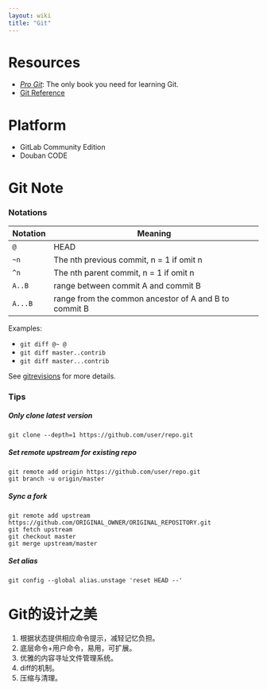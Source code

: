 ```yaml
---
layout: wiki
title: "Git"
---
```


# Resources

* *[Pro Git](https://git-scm.com/book)*: The only book you need for learning Git.
* [Git Reference](https://git-scm.com/docs)


# Platform

* GitLab Community Edition
* Douban CODE


# Git Note

### Notations

| Notation | Meaning |
| --- | --- |
| `@` | HEAD |
| `~n` | The nth previous commit, n = 1 if omit n |
| `^n` | The nth parent commit, n = 1 if omit n |
| `A..B` | range between commit A and commit B |
| `A...B` | range from the common ancestor of A and B to commit B |

Examples:

* `git diff @~ @`
* `git diff master..contrib`
* `git diff master...contrib`

See [gitrevisions](https://git-scm.com/docs/gitrevisions) for more details.

### Tips

##### Only clone latest version

```
git clone --depth=1 https://github.com/user/repo.git
```

##### Set remote upstream for existing repo

```
git remote add origin https://github.com/user/repo.git
git branch -u origin/master
```

##### Sync a fork

```
git remote add upstream https://github.com/ORIGINAL_OWNER/ORIGINAL_REPOSITORY.git
git fetch upstream
git checkout master
git merge upstream/master
```

##### Set alias

```
git config --global alias.unstage 'reset HEAD --'
```


# Git的设计之美

1. 根据状态提供相应命令提示，减轻记忆负担。
2. 底层命令+用户命令，易用，可扩展。
3. 优雅的内容寻址文件管理系统。
4. diff的机制。
5. 压缩与清理。

